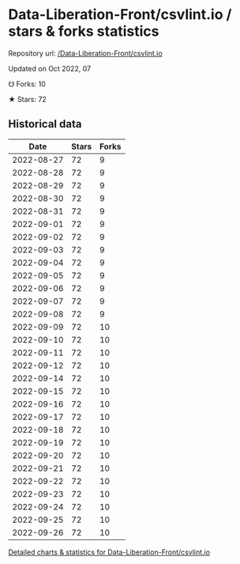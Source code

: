 # Data-Liberation-Front/csvlint.io / stars & forks statistics

Repository url: [/Data-Liberation-Front/csvlint.io](https://github.com/Data-Liberation-Front/csvlint.io)

Updated on Oct 2022, 07

☋ Forks: 10

★ Stars: 72

## Historical data
| Date | Stars | Forks |
|------|-------|-------|
| 2022-08-27 | 72 | 9 | 
| 2022-08-28 | 72 | 9 | 
| 2022-08-29 | 72 | 9 | 
| 2022-08-30 | 72 | 9 | 
| 2022-08-31 | 72 | 9 | 
| 2022-09-01 | 72 | 9 | 
| 2022-09-02 | 72 | 9 | 
| 2022-09-03 | 72 | 9 | 
| 2022-09-04 | 72 | 9 | 
| 2022-09-05 | 72 | 9 | 
| 2022-09-06 | 72 | 9 | 
| 2022-09-07 | 72 | 9 | 
| 2022-09-08 | 72 | 9 | 
| 2022-09-09 | 72 | 10 | 
| 2022-09-10 | 72 | 10 | 
| 2022-09-11 | 72 | 10 | 
| 2022-09-12 | 72 | 10 | 
| 2022-09-14 | 72 | 10 | 
| 2022-09-15 | 72 | 10 | 
| 2022-09-16 | 72 | 10 | 
| 2022-09-17 | 72 | 10 | 
| 2022-09-18 | 72 | 10 | 
| 2022-09-19 | 72 | 10 | 
| 2022-09-20 | 72 | 10 | 
| 2022-09-21 | 72 | 10 | 
| 2022-09-22 | 72 | 10 | 
| 2022-09-23 | 72 | 10 | 
| 2022-09-24 | 72 | 10 | 
| 2022-09-25 | 72 | 10 | 
| 2022-09-26 | 72 | 10 | 


[Detailed charts & statistics for Data-Liberation-Front/csvlint.io](https://reviewgithub.com/rep/Data-Liberation-Front/csvlint.io)
